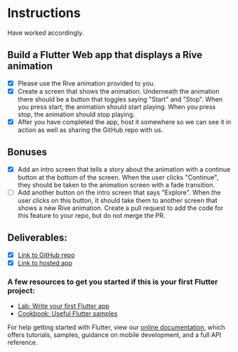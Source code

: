 # Instructions

Have worked accordingly.

## Build a Flutter Web app that displays a Rive animation

- [x] Please use the Rive animation provided to you.
- [x] Create a screen that shows the animation. Underneath the animation there should be a button that toggles saying "Start" and "Stop". When you press start, the animation should start playing. When you press stop, the animation should stop playing.
- [x] After you have completed the app, host it somewhere so we can see it in action as well as sharing the GitHub repo with us.

## Bonuses

- [x] Add an intro screen that tells a story about the animation with a continue button at the bottom of the screen. When the user clicks "Continue", they should be taken to the animation screen with a fade transition.
- [ ] Add another button on the intro screen that says "Explore". When the user clicks on this button, it should take them to another screen that shows a new Rive animation. Create a pull request to add the code for this feature to your repo, but do not merge the PR.

## Deliverables:

- [x] [Link to GitHub repo](https://github.com/anubhavbagri/WebApp-with-Rive)
- [x] [Link to hosted app](https://kado-koala.web.app/#/)

### A few resources to get you started if this is your first Flutter project:

- [Lab: Write your first Flutter app](https://flutter.dev/docs/get-started/codelab)
- [Cookbook: Useful Flutter samples](https://flutter.dev/docs/cookbook)

For help getting started with Flutter, view our
[online documentation](https://flutter.dev/docs), which offers tutorials,
samples, guidance on mobile development, and a full API reference.
